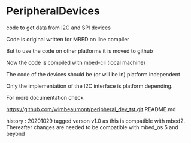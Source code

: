 # PeripheralDevices



code to get data from I2C and SPI devices

Code is original written for MBED  on line compiler 

But to use the code on other platforms it is moved to github 

Now the code is compiled with mbed-cli (local machine) 

The code of the devices should be (or will be in) platform independent 

Only the implementation of the I2C interface is platform depending. 


For more documentation check 

https://github.com/wimbeaumont/peripheral_dev_tst.git  README.md

history :
20201029  tagged verson v1.0  as this is compatible with mbed2. Thereafter changes are needed to be compatible with mbed_os 5 and beyond 

